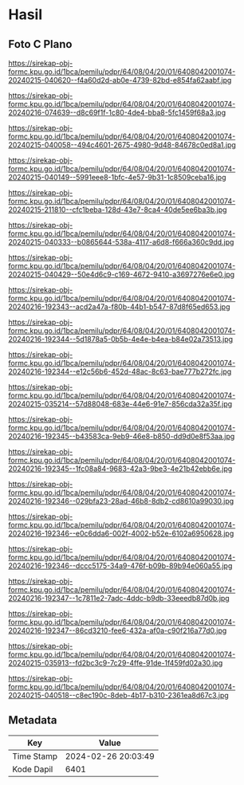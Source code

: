 # Hasil

## Foto C Plano

https://sirekap-obj-formc.kpu.go.id/1bca/pemilu/pdpr/64/08/04/20/01/6408042001074-20240215-040620--f4a60d2d-ab0e-4739-82bd-e854fa62aabf.jpg

https://sirekap-obj-formc.kpu.go.id/1bca/pemilu/pdpr/64/08/04/20/01/6408042001074-20240216-074639--d8c69f1f-1c80-4de4-bba8-5fc1459f68a3.jpg

https://sirekap-obj-formc.kpu.go.id/1bca/pemilu/pdpr/64/08/04/20/01/6408042001074-20240215-040058--494c4601-2675-4980-9d48-84678c0ed8a1.jpg

https://sirekap-obj-formc.kpu.go.id/1bca/pemilu/pdpr/64/08/04/20/01/6408042001074-20240215-040149--5991eee8-1bfc-4e57-9b31-1c8509ceba16.jpg

https://sirekap-obj-formc.kpu.go.id/1bca/pemilu/pdpr/64/08/04/20/01/6408042001074-20240215-211810--cfc1beba-128d-43e7-8ca4-40de5ee6ba3b.jpg

https://sirekap-obj-formc.kpu.go.id/1bca/pemilu/pdpr/64/08/04/20/01/6408042001074-20240215-040333--b0865644-538a-4117-a6d8-f666a360c9dd.jpg

https://sirekap-obj-formc.kpu.go.id/1bca/pemilu/pdpr/64/08/04/20/01/6408042001074-20240215-040429--50e4d6c9-c169-4672-9410-a3697276e6e0.jpg

https://sirekap-obj-formc.kpu.go.id/1bca/pemilu/pdpr/64/08/04/20/01/6408042001074-20240216-192343--acd2a47a-f80b-44b1-b547-87d8f65ed653.jpg

https://sirekap-obj-formc.kpu.go.id/1bca/pemilu/pdpr/64/08/04/20/01/6408042001074-20240216-192344--5d1878a5-0b5b-4e4e-b4ea-b84e02a73513.jpg

https://sirekap-obj-formc.kpu.go.id/1bca/pemilu/pdpr/64/08/04/20/01/6408042001074-20240216-192344--e12c56b6-452d-48ac-8c63-bae777b272fc.jpg

https://sirekap-obj-formc.kpu.go.id/1bca/pemilu/pdpr/64/08/04/20/01/6408042001074-20240215-035214--57d88048-683e-44e6-91e7-856cda32a35f.jpg

https://sirekap-obj-formc.kpu.go.id/1bca/pemilu/pdpr/64/08/04/20/01/6408042001074-20240216-192345--b43583ca-9eb9-46e8-b850-dd9d0e8f53aa.jpg

https://sirekap-obj-formc.kpu.go.id/1bca/pemilu/pdpr/64/08/04/20/01/6408042001074-20240216-192345--1fc08a84-9683-42a3-9be3-4e21b42ebb6e.jpg

https://sirekap-obj-formc.kpu.go.id/1bca/pemilu/pdpr/64/08/04/20/01/6408042001074-20240216-192346--029bfa23-28ad-46b8-8db2-cd8610a99030.jpg

https://sirekap-obj-formc.kpu.go.id/1bca/pemilu/pdpr/64/08/04/20/01/6408042001074-20240216-192346--e0c6dda6-002f-4002-b52e-6102a6950628.jpg

https://sirekap-obj-formc.kpu.go.id/1bca/pemilu/pdpr/64/08/04/20/01/6408042001074-20240216-192346--dccc5175-34a9-476f-b09b-89b94e060a55.jpg

https://sirekap-obj-formc.kpu.go.id/1bca/pemilu/pdpr/64/08/04/20/01/6408042001074-20240216-192347--1c7811e2-7adc-4ddc-b9db-33eeedb87d0b.jpg

https://sirekap-obj-formc.kpu.go.id/1bca/pemilu/pdpr/64/08/04/20/01/6408042001074-20240216-192347--86cd3210-fee6-432a-af0a-c90f216a77d0.jpg

https://sirekap-obj-formc.kpu.go.id/1bca/pemilu/pdpr/64/08/04/20/01/6408042001074-20240215-035913--fd2bc3c9-7c29-4ffe-91de-1f459fd02a30.jpg

https://sirekap-obj-formc.kpu.go.id/1bca/pemilu/pdpr/64/08/04/20/01/6408042001074-20240215-040518--c8ec190c-8deb-4b17-b310-2361ea8d67c3.jpg


## Metadata

| Key        | Value               |
| ---------- | ------------------- |
| Time Stamp | 2024-02-26 20:03:49 |
| Kode Dapil | 6401                |



